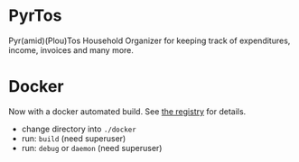 PyrTos
======
Pyr(amid)(Plou)Tos Household Organizer for keeping track of expenditures, income, invoices and many more.

Docker
======
Now with a docker automated build. See [the registry](https://registry.hub.docker.com/u/plastboks/pyrtos/) for details.
* change directory into `./docker`
* run: `build` (need superuser)
* run: `debug` or `daemon` (need superuser)
